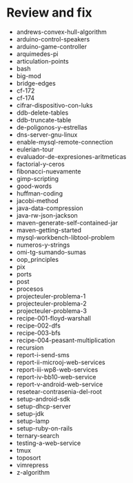 # Review and fix
- andrews-convex-hull-algorithm
- arduino-control-speakers
- arduino-game-controller
- arquimedes-pi
- articulation-points
- bash
- big-mod
- bridge-edges
- cf-172
- cf-174
- cifrar-dispositivo-con-luks
- ddb-delete-tables
- ddb-truncate-table
- de-poligonos-y-estrellas
- dns-server-gnu-linux
- enable-mysql-remote-connection
- eulerian-tour
- evaluador-de-expresiones-aritmeticas
- factorial-y-ceros
- fibonacci-nuevamente
- gimp-scripting
- good-words
- huffman-coding
- jacobi-method
- java-data-compression
- java-rw-json-jackson
- maven-generate-self-contained-jar
- maven-getting-started
- mysql-workbench-libtool-problem
- numeros-y-strings
- omi-tg-sumando-sumas
- oop_principles
- pix
- ports
- post
- procesos
- projecteuler-problema-1
- projecteuler-problema-2
- projecteuler-problema-3
- recipe-001-floyd-warshall
- recipe-002-dfs
- recipe-003-bfs
- recipe-004-peasant-multiplication
- recursion
- report-i-send-sms
- report-ii-microoj-web-services
- report-iii-wp8-web-services
- report-iv-bb10-web-service
- report-v-android-web-service
- resetear-contrasenia-del-root
- setup-android-sdk
- setup-dhcp-server
- setup-jdk
- setup-lamp
- setup-ruby-on-rails
- ternary-search
- testing-a-web-service
- tmux
- toposort
- vimrepress
- z-algorithm
